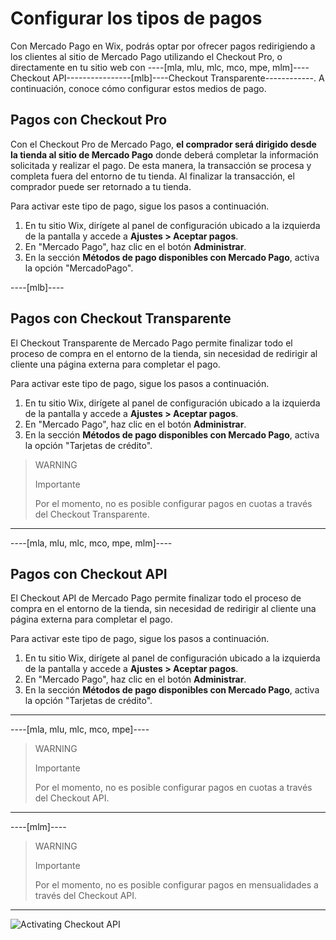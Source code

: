 # Configurar los tipos de pagos

Con Mercado Pago en Wix, podrás optar por ofrecer pagos redirigiendo a los clientes al sitio de Mercado Pago utilizando el Checkout Pro, o directamente en tu sitio web con ----[mla, mlu, mlc, mco, mpe, mlm]----Checkout API----------------[mlb]----Checkout Transparente------------. A continuación, conoce cómo configurar estos medios de pago.

## Pagos con Checkout Pro 

Con el Checkout Pro de Mercado Pago, **el comprador será dirigido desde la tienda al sitio de Mercado Pago** donde deberá completar la información solicitada y realizar el pago. De esta manera, la transacción se procesa y completa fuera del entorno de tu tienda. Al finalizar la transacción, el comprador puede ser retornado a tu tienda.

Para activar este tipo de pago, sigue los pasos a continuación.

1. En tu sitio Wix, dirígete al panel de configuración ubicado a la izquierda de la pantalla y accede a **Ajustes > Aceptar pagos**.
1. En "Mercado Pago", haz clic en el botón **Administrar**.
1. En la sección **Métodos de pago disponibles con Mercado Pago**, activa la opción "MercadoPago".

----[mlb]----
## Pagos con Checkout Transparente

El Checkout Transparente de Mercado Pago permite finalizar todo el proceso de compra en el entorno de la tienda, sin necesidad de redirigir al cliente una página externa para completar el pago.

Para activar este tipo de pago, sigue los pasos a continuación.

1. En tu sitio Wix, dirígete al panel de configuración ubicado a la izquierda de la pantalla y accede a **Ajustes > Aceptar pagos**.
1. En "Mercado Pago", haz clic en el botón **Administrar**.
1. En la sección **Métodos de pago disponibles con Mercado Pago**, activa la opción "Tarjetas de crédito".

> WARNING
>
> Importante
>
> Por el momento, no es posible configurar pagos en cuotas a través del Checkout Transparente.

------------
----[mla, mlu, mlc, mco, mpe, mlm]----
## Pagos con Checkout API

El Checkout API de Mercado Pago permite finalizar todo el proceso de compra en el entorno de la tienda, sin necesidad de redirigir al cliente una página externa para completar el pago.

Para activar este tipo de pago, sigue los pasos a continuación.

1. En tu sitio Wix, dirígete al panel de configuración ubicado a la izquierda de la pantalla y accede a **Ajustes > Aceptar pagos**.
1. En "Mercado Pago", haz clic en el botón **Administrar**.
1. En la sección **Métodos de pago disponibles con Mercado Pago**, activa la opción "Tarjetas de crédito".
------------
----[mla, mlu, mlc, mco, mpe]----
> WARNING
>
> Importante
>
> Por el momento, no es posible configurar pagos en cuotas a través del Checkout API.

------------
----[mlm]----
> WARNING
>
> Importante
>
> Por el momento, no es posible configurar pagos en mensualidades a través del Checkout API.

------------

![Activating Checkout API](wix/activacion-choapi.gif)